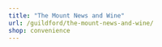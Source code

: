 ```yaml
---
title: "The Mount News and Wine"
url: /guildford/the-mount-news-and-wine/
shop: convenience
---
```

